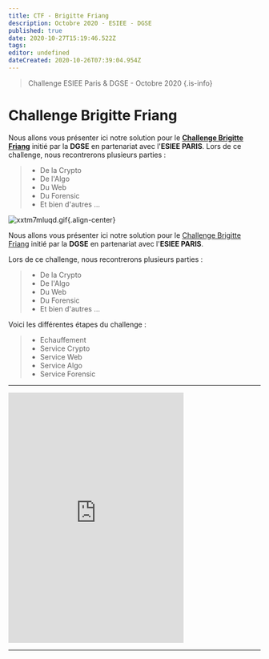 ```yaml
---
title: CTF - Brigitte Friang
description: Octobre 2020 - ESIEE - DGSE
published: true
date: 2020-10-27T15:19:46.522Z
tags: 
editor: undefined
dateCreated: 2020-10-26T07:39:04.954Z
---
```



> Challenge ESIEE Paris & DGSE - Octobre 2020
{.is-info}

# Challenge Brigitte Friang


Nous allons vous présenter ici notre solution pour le **[Challenge Brigitte Friang](https://www.challengecybersec.fr/)** initié par la **DGSE** en partenariat avec l'**ESIEE PARIS**.
Lors de ce challenge, nous recontrerons plusieurs parties :

>- De la Crypto
>- De l'Algo
>- Du Web
>- Du Forensic
>- Et bien d'autres ...

![xxtm7mluqd.gif](/uploads/ctf_walkthrough/xxtm7mluqd.gif){.align-center}


Nous allons vous présenter ici notre solution pour le [Challenge Brigitte Friang](https://www.challengecybersec.fr/) initié par la **DGSE** en partenariat avec l'**ESIEE PARIS**.

Lors de ce challenge, nous recontrerons plusieurs parties :

>- De la Crypto
>- De l'Algo
>- Du Web
>- Du Forensic
>- Et bien d'autres ...

Voici les différentes étapes du challenge :

>- Echauffement
>- Service Crypto
>- Service Web
>- Service Algo
>- Service Forensic

---

<iframe src="https://discordapp.com/widget?id=535900475061698560&theme=dark" width="350" height="500" allowtransparency="true" frameborder="0" sandbox="allow-popups allow-popups-to-escape-sandbox allow-same-origin allow-scripts"></iframe>

---
